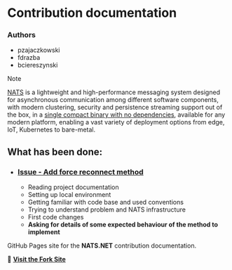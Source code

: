 # Contribution documentation

### Authors

- pzajaczkowski
- fdrazba
- bciereszynski

>[!NOTE]
>[NATS](https://nats.io) is a lightweight and high-performance messaging system designed for asynchronous communication among
>different software components, with modern clustering, security and persistence streaming support
>out of the box, in a [single compact binary with no dependencies](https://nats.io/download/), available for any modern
>platform, enabling a vast variety of deployment options from edge, IoT, Kubernetes to bare-metal.

## What has been done:

- ### **[Issue - Add force reconnect method](https://github.com/nats-io/nats.net/issues/479)**
  - Reading project documentation
  - Setting up local environment
  - Getting familiar with code base and used conventions
  - Trying to understand problem and NATS infrastructure
  - First code changes
  - **Asking for details of some expected behaviour of the method to implement**

GitHub Pages site for the **NATS.NET** contribution documentation.

🔗 **[Visit the Fork Site](https://github.com/pzajaczkowski/nats.net/)**
